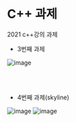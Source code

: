 # C++ 과제
2021 c++강의 과제 

* 3번째 과제

![image](https://user-images.githubusercontent.com/100889562/158062955-6e5cef33-4fed-487c-b1f1-8541754669e7.png)

<br><br>
* 4번째 과제(skyline)

![image](https://user-images.githubusercontent.com/100889562/158062998-6650574f-3399-4ce0-8ff5-40d4617d5040.png)
![image](https://user-images.githubusercontent.com/100889562/158063029-e214bf13-8939-41ef-9626-1323b7d7760e.png)
